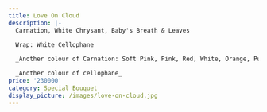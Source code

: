 ```yaml
---
title: Love On Cloud
description: |-
  Carnation, White Chrysant, Baby's Breath & Leaves

  Wrap: White Cellophane

  _Another colour of Carnation: Soft Pink, Pink, Red, White, Orange, Purple_

  _Another colour of cellophane_
price: '230000'
category: Special Bouquet
display_picture: /images/love-on-cloud.jpg
---
```



